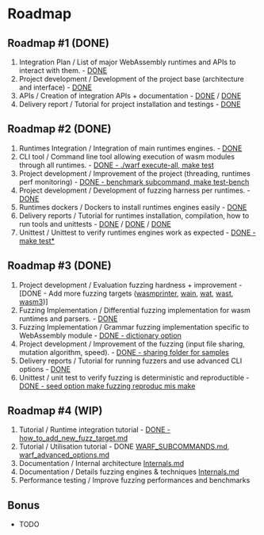 # Roadmap

## Roadmap #1 (DONE)

1. Integration Plan / List of major WebAssembly runtimes and APIs to interact with them. - [DONE](INTEGRATION.md)
2. Project development / Development of the project base (architecture and interface) - [DONE](../warf/src/main.rs)
3. APIs / Creation of integration APIs + documentation - [DONE](../warf/targets/src/lib.rs) / [DONE](how_to_add_new_fuzz_target.md)
4. Delivery report / Tutorial for project installation and testings - [DONE](../README.md#quick-start)

## Roadmap #2 (DONE)

1.	Runtimes Integration / Integration of main runtimes engines. - [DONE](../warf/targets/src/lib.rs)
2.	CLI tool / Command line tool allowing execution of wasm modules through all runtimes. - [DONE - ./warf execute-all, make test](../warf/src/main.rs)
3.	Project development / Improvement of the project (threading, runtimes perf monitoring) - [DONE - benchmark subcommand, make test-bench](../warf/src/main.rs)
4.	Project development / Development of fuzzing harness per runtimes. - [DONE](../warf/targets/src/)
5.	Runtimes dockers / Dockers to install runtimes engines easily - [DONE](../Dockerfile)
6.	Delivery reports / Tutorial for runtimes installation, compilation, how to run tools and unittests - [DONE](../README.md) / [DONE](WARF_SUBCOMMANDS.md) / [DONE](../docs/)
7.	Unittest / Unittest to verify runtimes engines work as expected - [DONE - make test\*](../warf/Makefile)

## Roadmap #3 (DONE)

1.	Project development	/ Evaluation fuzzing hardness + improvement - [DONE - Add more fuzzing targets ([wasmprinter](../warf/targets/src/wasmprinter.rs), [wain](../warf/targets/src/wain.rs), [wat](../warf/targets/src/wat.rs), [wast](../warf/targets/src/wast.rs), [wasm3](../warf/targets/src/wasm3.rs))]
2.	Fuzzing Implementation / Differential fuzzing implementation for wasm runtimes and parsers. - [DONE](../warf/targets/src/lib.rs)
3.	Fuzzing Implementation / Grammar fuzzing implementation specific to WebAssembly module - [DONE - dictionary option](../warf/dictionary)
4.	Project development / Improvement of the fuzzing (input file sharing, mutation algorithm, speed). - [DONE - sharing folder for samples](../warf/src/targets.rs)
5.	Delivery reports / Tutorial for running fuzzers and use advanced CLI options - [DONE](warf_advanced_options.md)
6.	Unittest / unit test to verify fuzzing is deterministic and reproductible - [DONE - seed option make fuzzing reproduc mis make](../warf/src/main.rs)

## Roadmap #4 (WIP)

1.	Tutorial / Runtime integration tutorial - [DONE - how_to_add_new_fuzz_target.md](https://github.com/pventuzelo/wasm_runtimes_fuzzing/blob/master/docs/how_to_add_new_fuzz_target.md)
2.	Tutorial / Utilisation tutorial - DONE [WARF_SUBCOMMANDS.md](https://github.com/pventuzelo/wasm_runtimes_fuzzing/blob/master/docs/WARF_SUBCOMMANDS.md), [warf_advanced_options.md](https://github.com/pventuzelo/wasm_runtimes_fuzzing/blob/master/docs/warf_advanced_options.md)
3.	Documentation / Internal architecture [Internals.md](Internals.md#global-functionnement)
4.	Documentation / Details fuzzing engines & techniques [Internals.md](Internals.md#fuzzing-engines)
5.	Performance testing / Improve fuzzing performances and benchmarks

## Bonus

- TODO
